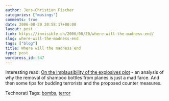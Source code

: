 ```yaml
---
author: Jens-Christian Fischer
categories: ["musings"]
comments: true
date: 2006-08-20 20:58:17+00:00
layout: post
link: https://invisible.ch/2006/08/20/where-will-the-madness-end/
slug: where-will-the-madness-end
tags: ["blog"]
title: Where will the madness end
type: post
wordpress_id: 547
---
```


Interesting read: [On the implausibility of the explosives plot][1] - an analysis of why the removal of shampoo bottles from planes is just a mad farce. And then some tips for budding terrorists and the proposed counter measures.


[1]: https://www.interesting-people.org/archives/interesting-people/200608/msg00087.html


Technorati Tags: [bombs](https://www.technorati.com/tag/bombs), [terror](https://www.technorati.com/tag/terror)

